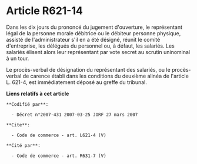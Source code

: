 # Article R621-14

Dans les dix jours du prononcé du jugement d'ouverture, le représentant légal de la personne morale débitrice ou le débiteur
personne physique, assisté de l'administrateur s'il en a été désigné, réunit le comité d'entreprise, les délégués du
personnel ou, à défaut, les salariés. Les salariés élisent alors leur représentant par vote secret au scrutin uninominal à un
tour. 

Le procès-verbal de désignation du représentant des salariés, ou le procès-verbal de carence établi dans les conditions du
deuxième alinéa de l'article L. 621-4, est immédiatement déposé au greffe du tribunal.

**Liens relatifs à cet article**

	**Codifié par**:

	  - Décret n°2007-431 2007-03-25 JORF 27 mars 2007

	**Cite**:

	  - Code de commerce - art. L621-4 (V)

	**Cité par**:

	  - Code de commerce - art. R631-7 (V)
